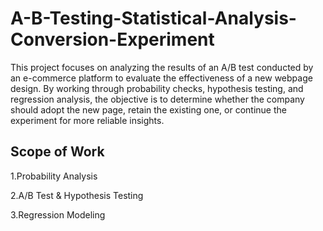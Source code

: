 # A-B-Testing-Statistical-Analysis-Conversion-Experiment
This project focuses on analyzing the results of an A/B test conducted by an e-commerce platform to evaluate the effectiveness of a new webpage design. By working through probability checks, hypothesis testing, and regression analysis, the objective is to determine whether the company should adopt the new page, retain the existing one, or continue the experiment for more reliable insights.

## Scope of Work

1.Probability Analysis

2.A/B Test & Hypothesis Testing

3.Regression Modeling
